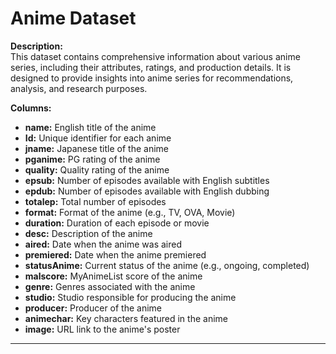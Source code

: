# Anime Dataset

**Description:**  
This dataset contains comprehensive information about various anime series, including their attributes, ratings, and production details. It is designed to provide insights into anime series for recommendations, analysis, and research purposes.

**Columns:**

- **name:** English title of the anime
- **Id:** Unique identifier for each anime
- **jname:** Japanese title of the anime
- **pganime:** PG rating of the anime
- **quality:** Quality rating of the anime
- **epsub:** Number of episodes available with English subtitles
- **epdub:** Number of episodes available with English dubbing
- **totalep:** Total number of episodes
- **format:** Format of the anime (e.g., TV, OVA, Movie)
- **duration:** Duration of each episode or movie
- **desc:** Description of the anime
- **aired:** Date when the anime was aired
- **premiered:** Date when the anime premiered
- **statusAnime:** Current status of the anime (e.g., ongoing, completed)
- **malscore:** MyAnimeList score of the anime
- **genre:** Genres associated with the anime
- **studio:** Studio responsible for producing the anime
- **producer:** Producer of the anime
- **animechar:** Key characters featured in the anime
- **image:** URL link to the anime's poster

---
